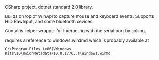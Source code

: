 CSharp project, dotnet standard 2.0 library.

Builds on top of WinApi to capture mouse and keyboard events. Supports HID RawInput, and some bluetooth devices.

Contains helper wrapper for interacting with the serial port by polling.

requires a reference to windows.windmd which is probably available at

    C:\Program Files (x86)\Windows Kits\10\UnionMetadata\10.0.17763.0\Windows.winmd

